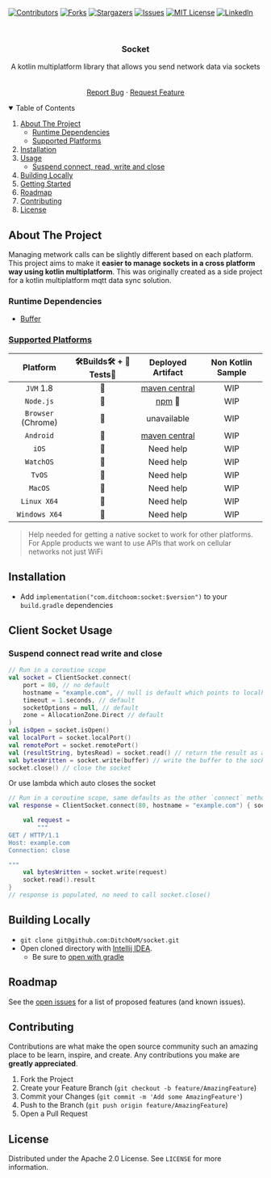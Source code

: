 [![Contributors][contributors-shield]][contributors-url]
[![Forks][forks-shield]][forks-url]
[![Stargazers][stars-shield]][stars-url]
[![Issues][issues-shield]][issues-url]
[![MIT License][license-shield]][license-url]
[![LinkedIn][linkedin-shield]][linkedin-url]


<!-- PROJECT LOGO -->
<!--suppress ALL -->

<br />
<p align="center">
<h3 align="center">Socket</h3>

<p align="center">
A kotlin multiplatform library that allows you send network data via sockets</a>
<br />
<!-- <a href="https://github.com/DitchOoM/socket"><strong>Explore the docs »</strong></a> -->
<br />
<br />
<!-- <a href="https://github.com/DitchOoM/socket">View Demo</a>
· -->
<a href="https://github.com/DitchOoM/socket/issues">Report Bug</a>
·
<a href="https://github.com/DitchOoM/socket/issues">Request Feature</a>
</p>


<details open="open">
  <summary>Table of Contents</summary>
  <ol>
    <li>
      <a href="#about-the-project">About The Project</a>
      <ul>
        <li><a href="#runtime-dependencies">Runtime Dependencies</a></li>
      </ul>
      <ul>
        <li><a href="#supported-platforms">Supported Platforms</a></li>
      </ul>
    </li>
    <li><a href="#installation">Installation</a></li>
    <li>
      <a href="#usage">Usage</a>
      <ul>
        <li><a href="#suspend-connect-read-write-and-close">Suspend connect, read, write and close</a></li>
      </ul>
    </li>
    <li>
      <a href="#building-locally">Building Locally</a>
    </li>
    <li><a href="#getting-started">Getting Started</a></li>
    <li><a href="#roadmap">Roadmap</a></li>
    <li><a href="#contributing">Contributing</a></li>
    <li><a href="#license">License</a></li>
  </ol>
</details>

## About The Project

Managing metwork calls can be slightly different based on each platform. This project aims to make
it **easier to manage sockets in a cross platform way using kotlin multiplatform**. This was originally created as a
side project for a kotlin multiplatform mqtt data sync solution.

### Runtime Dependencies

* [Buffer](https://github.com/DitchOoM/buffer)

### [Supported Platforms](https://kotlinlang.org/docs/reference/mpp-supported-platforms.html)

| Platform | 🛠Builds🛠 + 🔬Tests🔬 |         Deployed Artifact         | Non Kotlin Sample |  
| :---: | :---: |:---------------------------------:|:-----------------:|
| `JVM` 1.8 |🚀| [maven central][maven-central]  |        WIP        |
| `Node.js` |🚀|           [npm][npm] 🔮           |        WIP         |
| `Browser` (Chrome) |🚀|            unavailable            |        WIP         |
| `Android` |🚀|  [maven central][maven-central]   |        WIP         |
| `iOS` |🔮|             Need help             |        WIP         |
| `WatchOS` |🔮|             Need help             |        WIP         |
| `TvOS` |🔮|             Need help             |        WIP         |
| `MacOS` |🔮|             Need help             |        WIP         |
| `Linux X64` |🔮|             Need help             |        WIP         |
| `Windows X64` |🔮|             Need help             |        WIP         |

> Help needed for getting a native socket to work for other platforms. For Apple products we want to use APIs that work
> on cellular networks not just WiFi

## Installation

- Add `implementation("com.ditchoom:socket:$version")` to your `build.gradle` dependencies

## Client Socket Usage

### Suspend connect read write and close

```kotlin
// Run in a coroutine scope
val socket = ClientSocket.connect(
    port = 80, // no default
    hostname = "example.com", // null is default which points to localhost
    timeout = 1.seconds, // default
    socketOptions = null, // default
    zone = AllocationZone.Direct // default
)
val isOpen = socket.isOpen()
val localPort = socket.localPort()
val remotePort = socket.remotePort()
val (resultString, bytesRead) = socket.read() // return the result as a utf-8 string
val bytesWritten = socket.write(buffer) // write the buffer to the socket
socket.close() // close the socket
```

Or use lambda which auto closes the socket

```kotlin
// Run in a coroutine scope, same defaults as the other `connect` method
val response = ClientSocket.connect(80, hostname = "example.com") { socket ->

    val request =
        """
GET / HTTP/1.1
Host: example.com
Connection: close

"""
    val bytesWritten = socket.write(request)
    socket.read().result
}
// response is populated, no need to call socket.close()
```

## Building Locally

- `git clone git@github.com:DitchOoM/socket.git`
- Open cloned directory with [Intellij IDEA](https://www.jetbrains.com/idea/download).
    - Be sure to [open with gradle](https://www.jetbrains.com/help/idea/gradle.html#gradle_import_project_start)

## Roadmap

See the [open issues](https://github.com/DitchOoM/socket/issues) for a list of proposed features (and known issues).

## Contributing

Contributions are what make the open source community such an amazing place to be learn, inspire, and create. Any
contributions you make are **greatly appreciated**.

1. Fork the Project
2. Create your Feature Branch (`git checkout -b feature/AmazingFeature`)
3. Commit your Changes (`git commit -m 'Add some AmazingFeature'`)
4. Push to the Branch (`git push origin feature/AmazingFeature`)
5. Open a Pull Request

## License

Distributed under the Apache 2.0 License. See `LICENSE` for more information.

[contributors-shield]: https://img.shields.io/github/contributors/DitchOoM/socket.svg?style=for-the-badge

[contributors-url]: https://github.com/DitchOoM/socket/graphs/contributors

[forks-shield]: https://img.shields.io/github/forks/DitchOoM/socket.svg?style=for-the-badge

[forks-url]: https://github.com/DitchOoM/socket/network/members

[stars-shield]: https://img.shields.io/github/stars/DitchOoM/socket.svg?style=for-the-badge

[stars-url]: https://github.com/DitchOoM/socket/stargazers

[issues-shield]: https://img.shields.io/github/issues/DitchOoM/socket.svg?style=for-the-badge

[issues-url]: https://github.com/DitchOoM/socket/issues

[license-shield]: https://img.shields.io/github/license/DitchOoM/socket.svg?style=for-the-badge

[license-url]: https://github.com/DitchOoM/socket/blob/master/LICENSE.md

[linkedin-shield]: https://img.shields.io/badge/-LinkedIn-black.svg?style=for-the-badge&logo=linkedin&colorB=555

[linkedin-url]: https://www.linkedin.com/in/thebehera

[byte-socket-api]: https://docs.oracle.com/javase/8/docs/api/java/nio/Bytesocket.html

[maven-central]: https://search.maven.org/search?q=com.ditchoom

[npm]: https://www.npmjs.com/search?q=ditchoom-socket

[cocoapods]: https://cocoapods.org/pods/DitchOoM-socket

[apt]: https://packages.ubuntu.com/search?keywords=ditchoom&searchon=names&suite=groovy&section=all

[yum]: https://pkgs.org/search/?q=DitchOoM-socket

[chocolately]: https://chocolatey.org/packages?q=DitchOoM-socket
